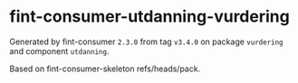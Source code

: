 # fint-consumer-utdanning-vurdering

Generated by fint-consumer `2.3.0` from tag `v3.4.0` on package `vurdering` and component `utdanning`.

Based on fint-consumer-skeleton refs/heads/pack.
